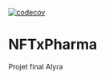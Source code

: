 [![codecov](https://codecov.io/gh/manthis/alyra-certification/graph/badge.svg?token=jYvNAUGmUp)](https://codecov.io/gh/manthis/alyra-certification)

# NFTxPharma
Projet final Alyra
